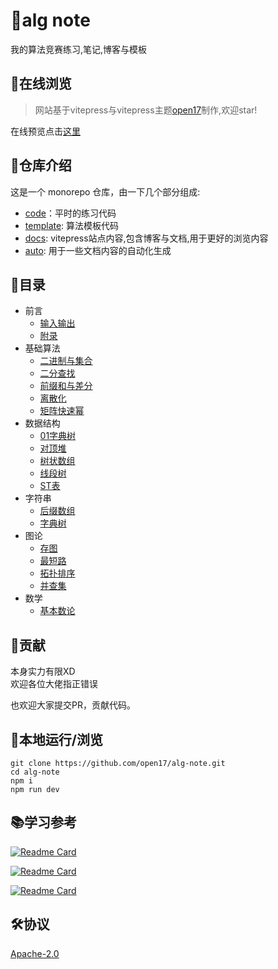 # 🚀alg note
我的算法竞赛练习,笔记,博客与模板

## 🌠在线浏览

> 网站基于vitepress与vitepress主题[open17](https://vitepress.open17.vip/)制作,欢迎star! 


在线预览点击<a href="https://alg.open17.vip/" target="_blank">这里</a>


## 🍏仓库介绍

这是一个 monorepo 仓库，由一下几个部分组成:
- [code](./code)：平时的练习代码
- [template](./template): 算法模板代码
- [docs](./docs/): vitepress站点内容,包含博客与文档,用于更好的浏览内容
- [auto](./auto): 用于一些文档内容的自动化生成

## 🌈目录

- 前言
    - [输入输出](/template/Others/IO)
    - [附录](/template/Others/append)
- 基础算法
    - [二进制与集合](/template/Alg/binary_set)
    - [二分查找](/template/Alg/binary_search)
    - [前缀和与差分](/template/Alg/presum)
    - [离散化](/template/Alg/discrete)
    - [矩阵快速幂](/template/Alg/matrix_qpower)
- 数据结构
    - [01字典树](/template/DS/01tire)
    - [对顶堆](/template/DS/2heap)
    - [树状数组](/template/DS/BIT)
    - [线段树](/template/DS/segment_tree)
    - [ST表](/template/DS/st)
- 字符串
    - [后缀数组](/template/String/SA)
    - [字典树](/template/String/Tire)
- 图论
    - [存图](/template/Graph/save_graph)
    - [最短路](/template/Graph/shortest_graph)
    - [拓扑排序](/template/Graph/topo_sort)
    - [并查集](/template/Graph/BUF)
- 数学
    - [基本数论](/template/Math/math_theory)

## 🔅贡献

本身实力有限XD  
欢迎各位大佬指正错误

也欢迎大家提交PR，贡献代码。

## 🔱本地运行/浏览

```shell
git clone https://github.com/open17/alg-note.git
cd alg-note
npm i
npm run dev
```

## 📚学习参考

[![Readme Card](https://github-readme-stats.vercel.app/api/pin/?username=EndlessCheng&repo=codeforces-go)](https://github.com/EndlessCheng/codeforces-go)

[![Readme Card](https://github-readme-stats.vercel.app/api/pin/?username=OI-wiki&repo=OI-wiki)](https://github.com/OI-wiki/OI-wiki)

[![Readme Card](https://github-readme-stats.vercel.app/api/pin/?username=enkerewpo&repo=OI-Public-Library)](https://github.com/enkerewpo/OI-Public-Library)

## 🛠️协议

[Apache-2.0](./LICENSE)
